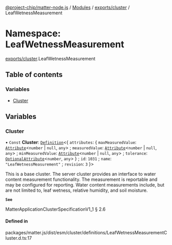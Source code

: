 [@project-chip/matter-node.js](../README.md) / [Modules](../modules.md) / [exports/cluster](exports_cluster.md) / LeafWetnessMeasurement

# Namespace: LeafWetnessMeasurement

[exports/cluster](exports_cluster.md).LeafWetnessMeasurement

## Table of contents

### Variables

- [Cluster](exports_cluster.LeafWetnessMeasurement.md#cluster)

## Variables

### Cluster

• `Const` **Cluster**: [`Definition`](exports_cluster.ClusterFactory.md#definition)\<\{ `attributes`: \{ `maxMeasuredValue`: [`Attribute`](exports_cluster.md#attribute)\<`number` \| ``null``, `any`\> ; `measuredValue`: [`Attribute`](exports_cluster.md#attribute)\<`number` \| ``null``, `any`\> ; `minMeasuredValue`: [`Attribute`](exports_cluster.md#attribute)\<`number` \| ``null``, `any`\> ; `tolerance`: [`OptionalAttribute`](exports_cluster.md#optionalattribute)\<`number`, `any`\>  } ; `id`: ``1031`` ; `name`: ``"LeafWetnessMeasurement"`` ; `revision`: ``3``  }\>

This is a base cluster. The server cluster provides an interface to water content measurement functionality. The
measurement is reportable and may be configured for reporting. Water content measurements include, but are not
limited to, leaf wetness, relative humidity, and soil moisture.

**`See`**

MatterApplicationClusterSpecificationV1_1 § 2.6

#### Defined in

packages/matter.js/dist/esm/cluster/definitions/LeafWetnessMeasurementCluster.d.ts:17
